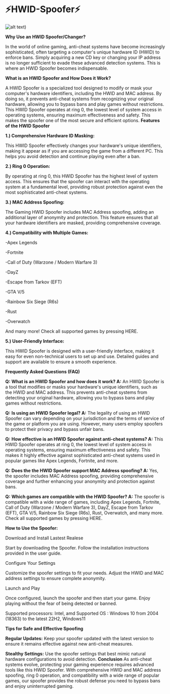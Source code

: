 # ⚡HWID-Spoofer⚡

![alt text](https://i.ibb.co/ZWrwzZH/spoofer-png-c7ea294b4b05447925f0e05c790a07c0.webp))


**Why Use an HWID Spoofer/Changer?**

In the world of online gaming, anti-cheat systems have become increasingly sophisticated, often targeting a computer's unique hardware ID (HWID) to enforce bans. Simply acquiring a new CD key or changing your IP address is no longer sufficient to evade these advanced detection systems. This is where an HWID Spoofer becomes indispensable.

**What is an HWID Spoofer and How Does it Work?**

A HWID Spoofer is a specialized tool designed to modify or mask your computer's hardware identifiers, including the HWID and MAC address. By doing so, it prevents anti-cheat systems from recognizing your original hardware, allowing you to bypass bans and play games without restrictions. This HWID Spoofer operates at ring 0, the lowest level of system access in operating systems, ensuring maximum effectiveness and safety. This makes the spoofer one of the most secure and efficient options.
**Features of the HWID Spoofer**

**1.) Comprehensive Hardware ID Masking:**

This HWID Spoofer effectively changes your hardware's unique identifiers, making it appear as if you are accessing the game from a different PC. This helps you avoid detection and continue playing even after a ban.

**2.) Ring 0 Operation:**

By operating at ring 0, this HWID Spoofer has the highest level of system access. This ensures that the spoofer can interact with the operating system at a fundamental level, providing robust protection against even the most sophisticated anti-cheat systems.

**3.) MAC Address Spoofing:**

The Gaming HWID Spoofer includes MAC Address spoofing, adding an additional layer of anonymity and protection. This feature ensures that all your hardware identifiers are masked, providing comprehensive coverage.

**4.) Compatibility with Multiple Games:**


-Apex Legends

-Fortnite

-Call of Duty (Warzone / Modern Warfare 3)

-DayZ

-Escape from Tarkov (EFT)

-GTA V/5

-Rainbow Six Siege (R6s)

-Rust

-Overwatch

And many more! Check all supported games by pressing HERE.

**5.) User-Friendly Interface:**

This HWID Spoofer is designed with a user-friendly interface, making it easy for even non-technical users to set up and use. Detailed guides and support are available to ensure a smooth experience.


**Frequently Asked Questions (FAQ)**

**Q:** **What is an HWID Spoofer and how does it work? A:** An HWID Spoofer is a tool that modifies or masks your hardware's unique identifiers, such as the HWID and MAC address. This prevents anti-cheat systems from detecting your original hardware, allowing you to bypass bans and play games without restrictions.

**Q:** **Is using an HWID Spoofer legal? A:** The legality of using an HWID Spoofer can vary depending on your jurisdiction and the terms of service of the game or platform you are using. However, many users employ spoofers to protect their privacy and bypass unfair bans.

**Q:** **How effective is an HWID Spoofer against anti-cheat systems? A:** This HWID Spoofer operates at ring 0, the lowest level of system access in operating systems, ensuring maximum effectiveness and safety. This makes it highly effective against sophisticated anti-cheat systems used in popular games like Apex Legends, Fortnite, and more.

**Q:** **Does the the HWID Spoofer support MAC Address spoofing? A:** Yes, the spoofer includes MAC Address spoofing, providing comprehensive coverage and further enhancing your anonymity and protection against bans.

**Q:** **Which games are compatible with the HWID Spoofer? A:** The spoofer is compatible with a wide range of games, including Apex Legends, Fortnite, Call of Duty (Warzone / Modern Warfare 3), DayZ, Escape from Tarkov (EFT), GTA V/5, Rainbow Six Siege (R6s), Rust, Overwatch, and many more. Check all supported games by pressing HERE.


**How to Use the Spoofer:**

Download and Install Lastest Realese

Start by downloading the Spoofer. Follow the installation instructions provided in the user guide.

Configure Your Settings

Customize the spoofer settings to fit your needs. Adjust the HWID and MAC address settings to ensure complete anonymity.

Launch and Play

Once configured, launch the spoofer and then start your game. Enjoy playing without the fear of being detected or banned.

Supported processors: Intel, amd Supported OS : Windows 10 from 2004 (18363) to the latest 22H2, Windows11


**Tips for Safe and Effective Spoofing**

**Regular Updates:** Keep your spoofer updated with the latest version to ensure it remains effective against new anti-cheat measures.

**Stealthy Settings:** Use the spoofer settings that best mimic natural hardware configurations to avoid detection.
**Conclusion**
As anti-cheat systems evolve, protecting your gaming experience requires advanced tools like this HWID Spoofer. With comprehensive HWID and MAC address spoofing, ring 0 operation, and compatibility with a wide range of popular games, our spoofer provides the robust defense you need to bypass bans and enjoy uninterrupted gaming.

